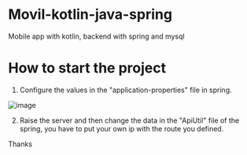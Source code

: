 # Movil-kotlin-java-spring
Mobile app with kotlin, backend with spring and mysql

# How to start the project

1. Configure the values ​​in the "application-properties" file in spring.

![image](https://github.com/iska1234/movil-kotlin-spring/assets/119825666/304873f9-76ee-4371-9c32-903c05738a86)

2. Raise the server and then change the data in the "ApiUtil" file of the spring, you have to put your own ip with the route you defined.

Thanks
